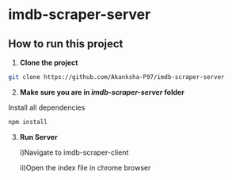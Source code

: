 # imdb-scraper-server

## How to run this project 

1. **Clone the project**

```sh
git clone https://github.com/Akanksha-P97/imdb-scraper-server
```

2.  **Make sure you are in *imdb-scraper-server* folder**

   Install all dependencies

  ```sh
  npm install
  ```
3. **Run Server**

   i)Navigate to imdb-scraper-client

   ii)Open the index file in chrome browser
